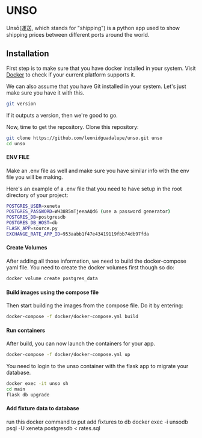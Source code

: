 # UNSO
Unsō(運送, which stands for "shipping") is a python app used to show shipping prices between different ports around the world.

## Installation
First step is to make sure that you have docker installed in your system. Visit [Docker](https://docs.docker.com/engine/install/) to check if your current platform supports it.

We can also assume that you have Git installed in your system. Let's just make sure you have it with this.
```bash
git version
```
If it outputs a version, then we're good to go.

Now, time to get the repository. Clone this repository:
```bash
git clone https://github.com/leonidguadalupe/unso.git unso
cd unso
```

#### ENV FILE
Make an .env file as well and make sure you have similar info with the env file you will be making. 

Here's an example of a .env file that you need to have setup in the root directory of your project:
```bash
POSTGRES_USER=xeneta
POSTGRES_PASSWORD=WH38R5mTjeeaAQd6 (use a password generator)
POSTGRES_DB=postgresdb
POSTGRES_DB_HOST=db
FLASK_APP=source.py
EXCHANGE_RATE_APP_ID=953aabb1f47e43419119fbb74db97fda
```
#### Create Volumes
After adding all those information, we need to build the docker-compose yaml file. You need to create the docker volumes first though so do:
```bash
docker volume create postgres_data
```
#### Build images using the compose file
Then start building the images from the compose file. Do it by entering:
```bash
docker-compose -f docker/docker-compose.yml build
```
#### Run containers
After build, you can now launch the containers for your app.
```bash
docker-compose -f docker/docker-compose.yml up
```

You need to login to the unso container with the flask app to migrate your database.
```bash
docker exec -it unso sh
cd main
flask db upgrade
```
#### Add fixture data to database
run this docker command to put add fixtures to db
docker exec -i unsodb psql -U xeneta postgresdb < rates.sql 
